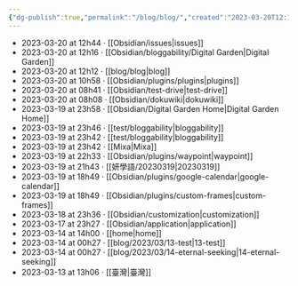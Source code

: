 ```yaml
---
{"dg-publish":true,"permalink":"/blog/blog/","created":"2023-03-20T12:11:36.662+08:00","updated":"2023-03-20T12:12:14.997+08:00"}
---
```




<div class="transclusion internal-embed is-loaded"><div class="markdown-embed">



- 2023-03-20 at 12h44 · [[Obsidian/issues\|issues]]
- 2023-03-20 at 12h16 · [[Obsidian/bloggability/Digital Garden\|Digital Garden]]
- 2023-03-20 at 12h12 · [[blog/blog\|blog]]
- 2023-03-20 at 10h58 · [[Obsidian/plugins/plugins\|plugins]]
- 2023-03-20 at 08h41 · [[Obsidian/test-drive\|test-drive]]
- 2023-03-20 at 08h08 · [[Obsidian/dokuwiki\|dokuwiki]]
- 2023-03-19 at 23h58 · [[Obsidian/Digital Garden Home\|Digital Garden Home]]
- 2023-03-19 at 23h46 · [[test/bloggability\|bloggability]]
- 2023-03-19 at 23h42 · [[test/bloggability\|bloggability]]
- 2023-03-19 at 23h42 · [[Mixa\|Mixa]]
- 2023-03-19 at 22h33 · [[Obsidian/plugins/waypoint\|waypoint]]
- 2023-03-19 at 21h43 · [[妍學語/20230319\|20230319]]
- 2023-03-19 at 18h49 · [[Obsidian/plugins/google-calendar\|google-calendar]]
- 2023-03-19 at 18h49 · [[Obsidian/plugins/custom-frames\|custom-frames]]
- 2023-03-18 at 23h36 · [[Obsidian/customization\|customization]]
- 2023-03-17 at 23h27 · [[Obsidian/application\|application]]
- 2023-03-14 at 14h00 · [[home\|home]]
- 2023-03-14 at 00h27 · [[blog/2023/03/13-test\|13-test]]
- 2023-03-14 at 00h27 · [[blog/2023/03/14-eternal-seeking\|14-eternal-seeking]]
- 2023-03-13 at 13h06 · [[臺灣\|臺灣]]


</div></div>
